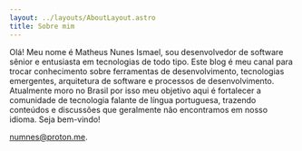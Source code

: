 ```yaml
---
layout: ../layouts/AboutLayout.astro
title: Sobre mim
---
```


Olá! Meu nome é Matheus Nunes Ismael, sou desenvolvedor de software
sênior e entusiasta em tecnologias de todo tipo. Este blog é meu canal
para trocar conhecimento sobre ferramentas de desenvolvimento,
tecnologias emergentes, arquitetura de software e processos de
desenvolvimento. Atualmente moro no Brasil por isso meu objetivo aqui é
fortalecer a comunidade de tecnologia falante de língua portuguesa,
trazendo conteúdos e discussões que geralmente não encontramos em nosso
idioma. Seja bem-vindo!

[numnes@proton.me](mailto:contact@satnaing.dev).
